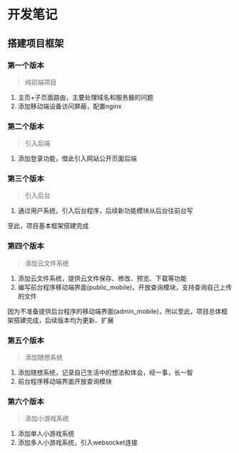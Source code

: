 # 开发笔记

## 搭建项目框架

### 第一个版本

> 纯前端项目

1. 主页+子页面路由，主要处理域名和服务器的问题
1. 添加移动端设备访问屏蔽，配置nginx

### 第二个版本

> 引入后端

1. 添加登录功能，借此引入网站公开页面后端

### 第三个版本

> 引入后台

1. 通过用户系统，引入后台程序，后续新功能模块从后台往前台写

至此，项目基本框架搭建完成

### 第四个版本

> 添加云文件系统

1. 添加云文件系统，提供云文件保存、修改、预览、下载等功能
2. 编写前台程序移动端界面(public_mobile)，开放查询模块，支持查询自己上传的文件

因为不准备提供后台程序的移动端界面(admin_mobile)，所以至此，项目总体框架搭建完成，后续版本均为更新、扩展

### 第五个版本

> 添加随想系统

1. 添加随想系统，记录自己生活中的想法和体会，经一事，长一智
2. 前台程序移动端界面开放查询模块

### 第六个版本

> 添加小游戏系统

1. 添加单人小游戏系统
2. 添加多人小游戏系统，引入websocket连接
